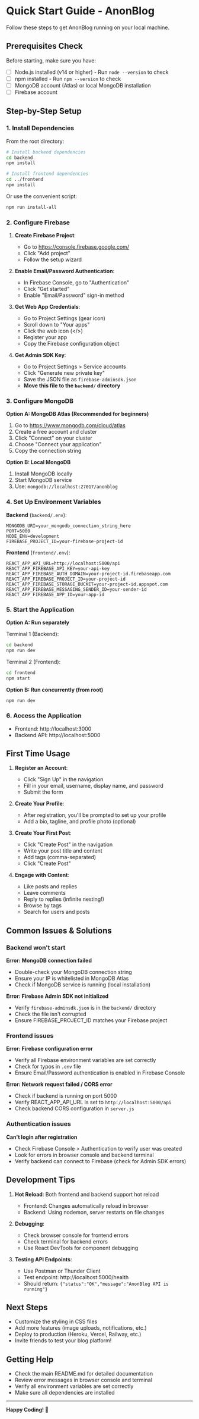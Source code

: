 # Quick Start Guide - AnonBlog

Follow these steps to get AnonBlog running on your local machine.

## Prerequisites Check

Before starting, make sure you have:
- [ ] Node.js installed (v14 or higher) - Run `node --version` to check
- [ ] npm installed - Run `npm --version` to check
- [ ] MongoDB account (Atlas) or local MongoDB installation
- [ ] Firebase account

## Step-by-Step Setup

### 1. Install Dependencies

From the root directory:

```bash
# Install backend dependencies
cd backend
npm install

# Install frontend dependencies
cd ../frontend
npm install
```

Or use the convenient script:
```bash
npm run install-all
```

### 2. Configure Firebase

1. **Create Firebase Project**:
   - Go to https://console.firebase.google.com/
   - Click "Add project"
   - Follow the setup wizard

2. **Enable Email/Password Authentication**:
   - In Firebase Console, go to "Authentication"
   - Click "Get started"
   - Enable "Email/Password" sign-in method

3. **Get Web App Credentials**:
   - Go to Project Settings (gear icon)
   - Scroll down to "Your apps"
   - Click the web icon (</>)
   - Register your app
   - Copy the Firebase configuration object

4. **Get Admin SDK Key**:
   - Go to Project Settings > Service accounts
   - Click "Generate new private key"
   - Save the JSON file as `firebase-adminsdk.json`
   - **Move this file to the `backend/` directory**

### 3. Configure MongoDB

**Option A: MongoDB Atlas (Recommended for beginners)**

1. Go to https://www.mongodb.com/cloud/atlas
2. Create a free account and cluster
3. Click "Connect" on your cluster
4. Choose "Connect your application"
5. Copy the connection string

**Option B: Local MongoDB**

1. Install MongoDB locally
2. Start MongoDB service
3. Use: `mongodb://localhost:27017/anonblog`

### 4. Set Up Environment Variables

**Backend** (`backend/.env`):

```env
MONGODB_URI=your_mongodb_connection_string_here
PORT=5000
NODE_ENV=development
FIREBASE_PROJECT_ID=your-firebase-project-id
```

**Frontend** (`frontend/.env`):

```env
REACT_APP_API_URL=http://localhost:5000/api
REACT_APP_FIREBASE_API_KEY=your-api-key
REACT_APP_FIREBASE_AUTH_DOMAIN=your-project-id.firebaseapp.com
REACT_APP_FIREBASE_PROJECT_ID=your-project-id
REACT_APP_FIREBASE_STORAGE_BUCKET=your-project-id.appspot.com
REACT_APP_FIREBASE_MESSAGING_SENDER_ID=your-sender-id
REACT_APP_FIREBASE_APP_ID=your-app-id
```

### 5. Start the Application

**Option A: Run separately**

Terminal 1 (Backend):
```bash
cd backend
npm run dev
```

Terminal 2 (Frontend):
```bash
cd frontend
npm start
```

**Option B: Run concurrently (from root)**
```bash
npm run dev
```

### 6. Access the Application

- Frontend: http://localhost:3000
- Backend API: http://localhost:5000

## First Time Usage

1. **Register an Account**:
   - Click "Sign Up" in the navigation
   - Fill in your email, username, display name, and password
   - Submit the form

2. **Create Your Profile**:
   - After registration, you'll be prompted to set up your profile
   - Add a bio, tagline, and profile photo (optional)

3. **Create Your First Post**:
   - Click "Create Post" in the navigation
   - Write your post title and content
   - Add tags (comma-separated)
   - Click "Create Post"

4. **Engage with Content**:
   - Like posts and replies
   - Leave comments
   - Reply to replies (infinite nesting!)
   - Browse by tags
   - Search for users and posts

## Common Issues & Solutions

### Backend won't start

**Error: MongoDB connection failed**
- Double-check your MongoDB connection string
- Ensure your IP is whitelisted in MongoDB Atlas
- Check if MongoDB service is running (local installation)

**Error: Firebase Admin SDK not initialized**
- Verify `firebase-adminsdk.json` is in the `backend/` directory
- Check the file isn't corrupted
- Ensure FIREBASE_PROJECT_ID matches your Firebase project

### Frontend issues

**Error: Firebase configuration error**
- Verify all Firebase environment variables are set correctly
- Check for typos in `.env` file
- Ensure Email/Password authentication is enabled in Firebase Console

**Error: Network request failed / CORS error**
- Check if backend is running on port 5000
- Verify REACT_APP_API_URL is set to `http://localhost:5000/api`
- Check backend CORS configuration in `server.js`

### Authentication issues

**Can't login after registration**
- Check Firebase Console > Authentication to verify user was created
- Look for errors in browser console and backend terminal
- Verify backend can connect to Firebase (check for Admin SDK errors)

## Development Tips

1. **Hot Reload**: Both frontend and backend support hot reload
   - Frontend: Changes automatically reload in browser
   - Backend: Using nodemon, server restarts on file changes

2. **Debugging**:
   - Check browser console for frontend errors
   - Check terminal for backend errors
   - Use React DevTools for component debugging

3. **Testing API Endpoints**:
   - Use Postman or Thunder Client
   - Test endpoint: http://localhost:5000/health
   - Should return: `{"status":"OK","message":"AnonBlog API is running"}`

## Next Steps

- Customize the styling in CSS files
- Add more features (image uploads, notifications, etc.)
- Deploy to production (Heroku, Vercel, Railway, etc.)
- Invite friends to test your blog platform!

## Getting Help

- Check the main README.md for detailed documentation
- Review error messages in browser console and terminal
- Verify all environment variables are set correctly
- Make sure all dependencies are installed

---

**Happy Coding! 🚀**
